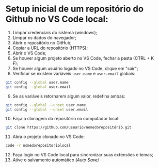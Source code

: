 # Setup inicial de um repositório do Github no VS Code local: 

1. Limpar credenciais do sistema (windows);
2. Limpar os dados do navegador; 
3. Abrir o repositório no GitHub;
4. Copiar a URL do repositório (HTTPS);
5. Abrir o VS Code; 
6. Se houver algum projeto aberto no VS Code, fechar a pasta (CTRL + K F);
7. Se houver algum usuário logado no VS Code, clique em "sair";
8. Verificar se existem variáveis `user.name` e `user.email` globais:
~~~bash
git config --global user.name 
git config --global user.email
~~~
9. Se as variáveis retornarem algum valor, redefina ambas: 
~~~bash
git config --global --unset user.name 
git config --global --unset user.email
~~~
10. Faça a clonagem do repositório no computador local: 
~~~bash
git clone https://github.com/usuario/nomedorepositório.git
~~~
11. Abra o projeto clonado no VS Code:
~~~bash
code -r nomedorepositoriolocal 
~~~
12. Faça login no VS Code local para sincronizar suas extensões e temas;
13. Ative o salvamento automático _(Auto Save)_

